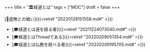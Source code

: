+++
title = "🏛経道とは"
tags = ["MOC"]
draft = false
+++

[📂虚無との戦い]({{<relref "20220128151558.md#" >}})

-   [🎓経道とは道を経る者]({{<relref "20211224073040.md#" >}})
-   [🎓経道とはThreadである]({{<relref "20220209051354.md#" >}})
-   [🎓経道とは仏教を統べる者]({{<relref "20220209195705.md#" >}})

